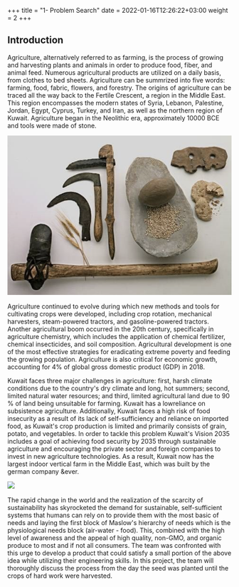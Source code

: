 +++
title = "1- Problem Search"
date = 2022-01-16T12:26:22+03:00
weight = 2
+++
## Introduction
Agriculture, alternatively referred to as farming, is the process of growing and harvesting plants and animals in order to produce food, fiber, and animal feed. Numerous agricultural products are utilized on a daily basis, from clothes to bed sheets. Agriculture can be summrized into five words: farming, food, fabric, flowers, and forestry. The origins of agriculture can be traced all the way back to the Fertile Crescent, a region in the Middle East. This region encompasses the modern states of Syria, Lebanon, Palestine, Jordan, Egypt, Cyprus, Turkey, and Iran, as well as the northern region of Kuwait. Agriculture began in the Neolithic era, approximately 10000 BCE and tools were made of stone.


![](/img/stones.png)


Agriculture continued to evolve during which new methods and tools for cultivating crops were developed, including crop rotation, mechanical harvesters, steam-powered tractors, and gasoline-powered tractors. Another agricultural boom occurred in the 20th century, specifically in agriculture chemistry, which includes the application of chemical fertilizer, chemical insecticides, and soil composition. Agricultural development is one of the most effective strategies for eradicating extreme poverty and feeding the growing population. Agriculture is also critical for economic growth, accounting for 4% of global gross domestic product (GDP) in 2018.

Kuwait faces three major challenges in agriculture: first, harsh climate conditions due to the country's dry climate and long, hot summers; second, limited natural water resources; and third, limited agricultural land due to 90 % of land being unsuitable for farming. Kuwait has a lowreliance on subsistence agriculture. Additionally, Kuwait faces a high risk of food insecurity as a result of its lack of self-sufficiency and reliance on imported food, as Kuwait's crop production is limited and primarily consists of grain, potato, and vegetables. In order to tackle this problem Kuwait's Vision 2035 includes a goal of achieving food security by 2035 through sustainable agriculture and encouraging the private sector and foreign companies to invest in new agriculture technologies. As a result, Kuwait now has the largest indoor vertical farm in the Middle East, which was built by the german company &ever.

![](/Automated-Farming/img/KuwaitSelf.png)

The rapid change in the world and the realization of the scarcity of sustainability has skyrocketed the demand for sustainable, self-sufficient systems that humans can rely on to provide them with the most basic of needs and laying the first block of Maslow's hierarchy of needs which is the physiological needs block (air-water - food). This, combined with the high level of awareness and the appeal of high quality, non-GMO, and organic produce to most and if not all consumers. The team was confronted with this urge to develop a product that could satisfy a small portion of the above idea while utilizing their engineering skills. In this project, the team will thoroughly discuss the process from the day the seed was planted until the crops of hard work were harvested.

